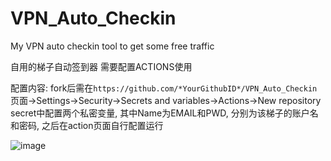 # VPN_Auto_Checkin
My VPN auto checkin tool to get some free traffic

自用的梯子自动签到器 需要配置ACTIONS使用

配置内容:
fork后需在`https://github.com/*YourGithubID*/VPN_Auto_Checkin`页面->Settings->Security->Secrets and variables->Actions->New repository secret中配置两个私密变量, 其中Name为EMAIL和PWD, 分别为该梯子的账户名和密码, 之后在action页面自行配置运行

![image](https://github.com/user-attachments/assets/f696a216-3fc8-44c2-a1f9-d790cc3c9e56)


